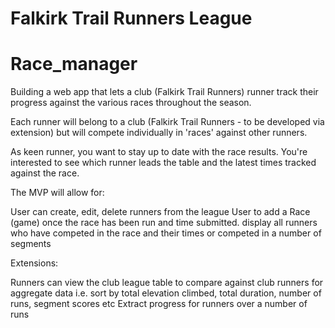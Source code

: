 # Falkirk Trail Runners League

# Race_manager

Building a web app that lets a club (Falkirk Trail Runners) runner track their progress against the various races throughout the season.

Each runner will belong to a club (Falkirk Trail Runners - to be developed via extension) but will compete individually in 'races' against other runners.

As keen runner, you want to stay up to date with the race results. You're interested to see which runner leads the table and the latest times tracked against the race.

The MVP will allow for:

User can create, edit, delete runners from the league
User to add a Race (game) once the race has been run and time submitted.
display all runners who have competed in the race and their times or competed in a number of segments

Extensions:

Runners can view the club league table to compare against club runners for aggregate data i.e. sort by total elevation climbed, total duration, number of runs, segment scores etc
Extract progress for runners over a number of runs

